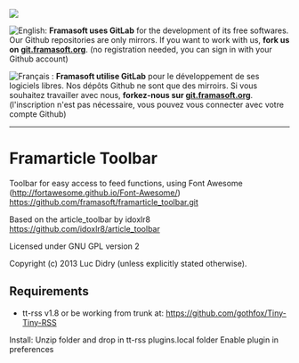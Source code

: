 [![](https://git.framasoft.org/assets/logo-black-f52905a40830b30aa287f784b537c823.png)](https://git.framasoft.org)

![English:](https://upload.wikimedia.org/wikipedia/commons/thumb/a/ae/Flag_of_the_United_Kingdom.svg/20px-Flag_of_the_United_Kingdom.svg.png) **Framasoft uses GitLab** for the development of its free softwares. Our Github repositories are only mirrors.
If you want to work with us, **fork us on [git.framasoft.org](https://git.framasoft.org)**. (no registration needed, you can sign in with your Github account)

![Français :](https://upload.wikimedia.org/wikipedia/commons/thumb/c/c3/Flag_of_France.svg/20px-Flag_of_France.svg.png) **Framasoft utilise GitLab** pour le développement de ses logiciels libres. Nos dépôts Github ne sont que des mirroirs.
Si vous souhaitez travailler avec nous, **forkez-nous sur [git.framasoft.org](https://git.framasoft.org)**. (l'inscription n'est pas nécessaire, vous pouvez vous connecter avec votre compte Github)
* * *

Framarticle Toolbar
=============

Toolbar for easy access to feed functions, using Font Awesome (http://fortawesome.github.io/Font-Awesome/)
https://github.com/framasoft/framarticle_toolbar.git

Based on the article_toolbar by idoxlr8
https://github.com/idoxlr8/article_toolbar



Licensed under GNU GPL version 2

Copyright (c) 2013 Luc Didry (unless explicitly stated otherwise).

## Requirements

* tt-rss v1.8 or be working from trunk at:
https://github.com/gothfox/Tiny-Tiny-RSS

Install:
Unzip folder and drop in tt-rss plugins.local folder
Enable plugin in preferences
